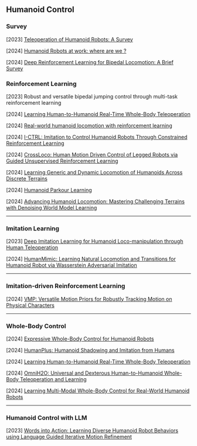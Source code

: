 ## Humanoid Control

### Survey

[2023] [Teleoperation of Humanoid Robots: A Survey](https://arxiv.org/abs/2301.04317)

[2024] [Humanoid Robots at work: where are we ?](https://arxiv.org/abs/2404.04249)

[2024] [Deep Reinforcement Learning for Bipedal Locomotion: A Brief Survey](https://arxiv.org/abs/2404.17070)



### Reinforcement Learning

[2023] Robust and versatile bipedal jumping control through multi-task reinforcement learning

[2024] [Learning Human-to-Humanoid Real-Time Whole-Body Teleoperation](https://arxiv.org/abs/2403.04436)

[2024] [Real-world humanoid locomotion with reinforcement learning](https://arxiv.org/abs/2303.03381v2)

[2024] [I-CTRL: Imitation to Control Humanoid Robots Through Constrained Reinforcement Learning](https://arxiv.org/abs/2405.08726)

[2024] [CrossLoco: Human Motion Driven Control of Legged Robots via Guided Unsupervised Reinforcement Learning](https://arxiv.org/abs/2309.17046)

[2024] [Learning Generic and Dynamic Locomotion of Humanoids Across Discrete Terrains](https://arxiv.org/abs/2405.17227)

[2024] [Humanoid Parkour Learning](https://arxiv.org/abs/2406.10759)

[2024] [Advancing Humanoid Locomotion: Mastering Challenging Terrains with Denoising World Model Learning](https://arxiv.org/abs/2408.14472)

---

### Imitation Learning

[2023] [Deep Imitation Learning for Humanoid Loco-manipulation through Human Teleoperation](https://arxiv.org/abs/2309.01952)

[2024] [HumanMimic: Learning Natural Locomotion and Transitions for Humanoid Robot via Wasserstein Adversarial Imitation](https://arxiv.org/abs/2309.14225)

---

### Imitation-driven Reinforcement Learning

[2024] [VMP: Versatile Motion Priors for Robustly Tracking Motion on Physical Characters](https://la.disneyresearch.com/wp-content/uploads/VMP_paper.pdf)

---

### Whole-Body Control

[2024] [Expressive Whole-Body Control for Humanoid Robots](https://arxiv.org/abs/2402.16796)

[2024] [HumanPlus: Humanoid Shadowing and Imitation from Humans](https://humanoid-ai.github.io/)

[2024] [Learning Human-to-Humanoid Real-Time Whole-Body Teleoperation](https://arxiv.org/abs/2403.04436)

[2024] [OmniH2O: Universal and Dexterous Human-to-Humanoid Whole-Body Teleoperation and Learning](https://arxiv.org/abs/2406.08858)

[2024] [Learning Multi-Modal Whole-Body Control for Real-World Humanoid Robots](https://masked-humanoid.github.io/mhc/)

---

### Humanoid Control with LLM

[2023] [Words into Action: Learning Diverse Humanoid Robot Behaviors using Language Guided Iterative Motion Refinement](https://arxiv.org/abs/2310.06226)
